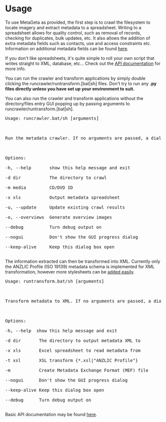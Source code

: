 # Usage #
To use MetaGeta as provided, the first step is to crawl the filesystem to locate imagery and extract metadata to a spreadsheet. Writing to a spreadsheet allows for quality control, such as removal of records, checking for duplicates, bulk updates, etc. It also allows the addition of extra metadata fields such as contacts, use and access constraints etc. Information on additional metadata fields can be found [here](http://metageta.googlecode.com/svn/trunk/doc/files/transforms-module.html).

If you don't like spreadsheets, it's quite simple to roll your own script that writes straight to XML, database, etc... Check out the [API documentation](http://metageta.googlecode.com/svn/trunk/doc/index.html) for more info.

You can run the crawler and transform applications by simply double clicking the runcrawler/runtransform.[bat|sh] files.  Don't try to run any **.py files directly unless you have set up your environment to suit.**

You can also run the crawler and transform applications without the directory/files entry GUI popping up by passing arguments to runcrawler/runtransform.[bat|sh].

<pre>Usage: runcrawler.bat/sh [arguments]<br>
<br>
Run the metadata crawler. If no arguments are passed, a dialog box pops up.<br>
<br>
Options:<br>
-h, --help       show this help message and exit<br>
-d dir           The directory to crawl<br>
-m media         CD/DVD ID<br>
-x xls           Output metadata spreadsheet<br>
-u, --update     Update existing crawl results<br>
-o, --overviews  Generate overview images<br>
--debug          Turn debug output on<br>
--nogui          Don't show the GUI progress dialog<br>
--keep-alive     Keep this dialog box open<br>
</pre>

The information extracted can then be transformed into XML. Currently only the ANZLIC Profile (ISO 19139) metadata schema is implemented for XML transformation, however more stylesheets can be [added easily](http://metageta.googlecode.com/svn/trunk/doc/files/transforms-module.html).

<pre>Usage: runtransform.bat/sh [arguments]<br>
<br>
Transform metadata to XML. If no arguments are passed, a dialog box pops up.<br>
<br>
Options:<br>
-h, --help  show this help message and exit<br>
-d dir       The directory to output metadata XML to<br>
-x xls       Excel spreadsheet to read metadata from<br>
-t xsl       XSL transform {*.xsl|"ANZLIC Profile"}<br>
-m           Create Metadata Exchange Format (MEF) file<br>
--nogui      Don't show the GUI progress dialog<br>
--keep-alive Keep this dialog box open<br>
--debug      Turn debug output on<br>
</pre>

Basic API documentation may be found [here](http://metageta.googlecode.com/svn/trunk/doc/index.html).